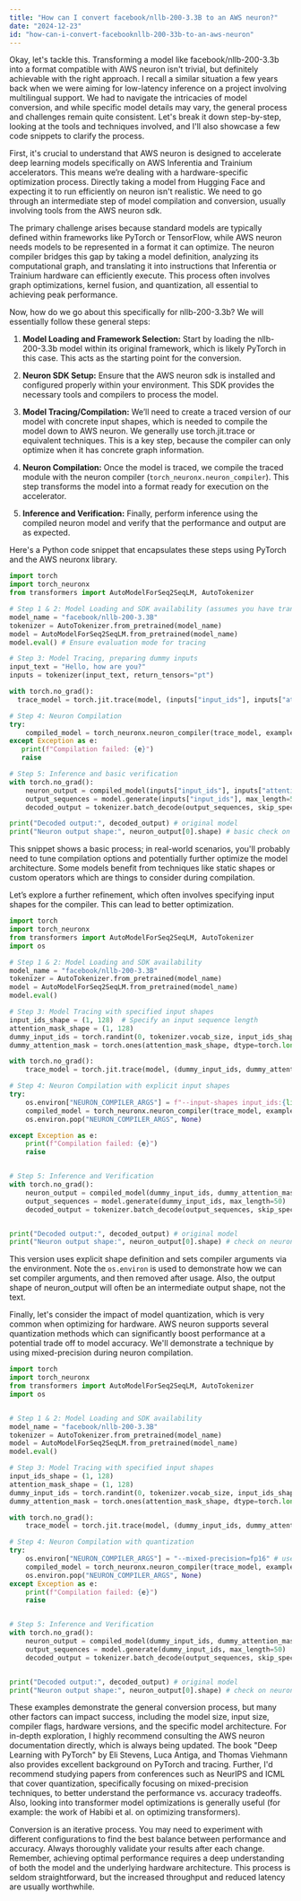 ```yaml
---
title: "How can I convert facebook/nllb-200-3.3B to an AWS neuron?"
date: "2024-12-23"
id: "how-can-i-convert-facebooknllb-200-33b-to-an-aws-neuron"
---
```


Okay, let's tackle this. Transforming a model like facebook/nllb-200-3.3b into a format compatible with AWS neuron isn't trivial, but definitely achievable with the right approach. I recall a similar situation a few years back when we were aiming for low-latency inference on a project involving multilingual support. We had to navigate the intricacies of model conversion, and while specific model details may vary, the general process and challenges remain quite consistent. Let's break it down step-by-step, looking at the tools and techniques involved, and I'll also showcase a few code snippets to clarify the process.

First, it's crucial to understand that AWS neuron is designed to accelerate deep learning models specifically on AWS Inferentia and Trainium accelerators. This means we’re dealing with a hardware-specific optimization process. Directly taking a model from Hugging Face and expecting it to run efficiently on neuron isn't realistic. We need to go through an intermediate step of model compilation and conversion, usually involving tools from the AWS neuron sdk.

The primary challenge arises because standard models are typically defined within frameworks like PyTorch or TensorFlow, while AWS neuron needs models to be represented in a format it can optimize. The neuron compiler bridges this gap by taking a model definition, analyzing its computational graph, and translating it into instructions that Inferentia or Trainium hardware can efficiently execute. This process often involves graph optimizations, kernel fusion, and quantization, all essential to achieving peak performance.

Now, how do we go about this specifically for nllb-200-3.3b? We will essentially follow these general steps:

1.  **Model Loading and Framework Selection:** Start by loading the nllb-200-3.3b model within its original framework, which is likely PyTorch in this case. This acts as the starting point for the conversion.

2.  **Neuron SDK Setup:** Ensure that the AWS neuron sdk is installed and configured properly within your environment. This SDK provides the necessary tools and compilers to process the model.

3.  **Model Tracing/Compilation:** We’ll need to create a traced version of our model with concrete input shapes, which is needed to compile the model down to AWS neuron. We generally use torch.jit.trace or equivalent techniques. This is a key step, because the compiler can only optimize when it has concrete graph information.

4.  **Neuron Compilation:** Once the model is traced, we compile the traced module with the neuron compiler (`torch_neuronx.neuron_compiler`). This step transforms the model into a format ready for execution on the accelerator.

5.  **Inference and Verification:** Finally, perform inference using the compiled neuron model and verify that the performance and output are as expected.

Here's a Python code snippet that encapsulates these steps using PyTorch and the AWS neuronx library.

```python
import torch
import torch_neuronx
from transformers import AutoModelForSeq2SeqLM, AutoTokenizer

# Step 1 & 2: Model Loading and SDK availability (assumes you have transformers and torch_neuronx installed)
model_name = "facebook/nllb-200-3.3B"
tokenizer = AutoTokenizer.from_pretrained(model_name)
model = AutoModelForSeq2SeqLM.from_pretrained(model_name)
model.eval() # Ensure evaluation mode for tracing

# Step 3: Model Tracing, preparing dummy inputs
input_text = "Hello, how are you?"
inputs = tokenizer(input_text, return_tensors="pt")

with torch.no_grad():
  trace_model = torch.jit.trace(model, (inputs["input_ids"], inputs["attention_mask"]))

# Step 4: Neuron Compilation
try:
    compiled_model = torch_neuronx.neuron_compiler(trace_model, example_inputs=(inputs["input_ids"], inputs["attention_mask"]))
except Exception as e:
   print(f"Compilation failed: {e}")
   raise

# Step 5: Inference and basic verification
with torch.no_grad():
    neuron_output = compiled_model(inputs["input_ids"], inputs["attention_mask"])
    output_sequences = model.generate(inputs["input_ids"], max_length=50)
    decoded_output = tokenizer.batch_decode(output_sequences, skip_special_tokens=True)

print("Decoded output:", decoded_output) # original model
print("Neuron output shape:", neuron_output[0].shape) # basic check on neuron model output
```

This snippet shows a basic process; in real-world scenarios, you'll probably need to tune compilation options and potentially further optimize the model architecture. Some models benefit from techniques like static shapes or custom operators which are things to consider during compilation.

Let’s explore a further refinement, which often involves specifying input shapes for the compiler. This can lead to better optimization.

```python
import torch
import torch_neuronx
from transformers import AutoModelForSeq2SeqLM, AutoTokenizer
import os

# Step 1 & 2: Model Loading and SDK availability
model_name = "facebook/nllb-200-3.3B"
tokenizer = AutoTokenizer.from_pretrained(model_name)
model = AutoModelForSeq2SeqLM.from_pretrained(model_name)
model.eval()

# Step 3: Model Tracing with specified input shapes
input_ids_shape = (1, 128)  # Specify an input sequence length
attention_mask_shape = (1, 128)
dummy_input_ids = torch.randint(0, tokenizer.vocab_size, input_ids_shape, dtype=torch.long)
dummy_attention_mask = torch.ones(attention_mask_shape, dtype=torch.long)

with torch.no_grad():
    trace_model = torch.jit.trace(model, (dummy_input_ids, dummy_attention_mask))

# Step 4: Neuron Compilation with explicit input shapes
try:
    os.environ["NEURON_COMPILER_ARGS"] = f"--input-shapes input_ids:{list(input_ids_shape)}:long,attention_mask:{list(attention_mask_shape)}:long"
    compiled_model = torch_neuronx.neuron_compiler(trace_model, example_inputs=(dummy_input_ids, dummy_attention_mask))
    os.environ.pop("NEURON_COMPILER_ARGS", None)

except Exception as e:
    print(f"Compilation failed: {e}")
    raise


# Step 5: Inference and Verification
with torch.no_grad():
    neuron_output = compiled_model(dummy_input_ids, dummy_attention_mask)
    output_sequences = model.generate(dummy_input_ids, max_length=50)
    decoded_output = tokenizer.batch_decode(output_sequences, skip_special_tokens=True)


print("Decoded output:", decoded_output) # original model
print("Neuron output shape:", neuron_output[0].shape) # check on neuron model output
```

This version uses explicit shape definition and sets compiler arguments via the environment. Note the `os.environ` is used to demonstrate how we can set compiler arguments, and then removed after usage. Also, the output shape of neuron_output will often be an intermediate output shape, not the text.

Finally, let's consider the impact of model quantization, which is very common when optimizing for hardware. AWS neuron supports several quantization methods which can significantly boost performance at a potential trade off to model accuracy. We'll demonstrate a technique by using mixed-precision during neuron compilation.

```python
import torch
import torch_neuronx
from transformers import AutoModelForSeq2SeqLM, AutoTokenizer
import os


# Step 1 & 2: Model Loading and SDK availability
model_name = "facebook/nllb-200-3.3B"
tokenizer = AutoTokenizer.from_pretrained(model_name)
model = AutoModelForSeq2SeqLM.from_pretrained(model_name)
model.eval()

# Step 3: Model Tracing with specified input shapes
input_ids_shape = (1, 128)
attention_mask_shape = (1, 128)
dummy_input_ids = torch.randint(0, tokenizer.vocab_size, input_ids_shape, dtype=torch.long)
dummy_attention_mask = torch.ones(attention_mask_shape, dtype=torch.long)

with torch.no_grad():
    trace_model = torch.jit.trace(model, (dummy_input_ids, dummy_attention_mask))

# Step 4: Neuron Compilation with quantization
try:
    os.environ["NEURON_COMPILER_ARGS"] = "--mixed-precision=fp16" # use float16
    compiled_model = torch_neuronx.neuron_compiler(trace_model, example_inputs=(dummy_input_ids, dummy_attention_mask))
    os.environ.pop("NEURON_COMPILER_ARGS", None)
except Exception as e:
    print(f"Compilation failed: {e}")
    raise


# Step 5: Inference and Verification
with torch.no_grad():
    neuron_output = compiled_model(dummy_input_ids, dummy_attention_mask)
    output_sequences = model.generate(dummy_input_ids, max_length=50)
    decoded_output = tokenizer.batch_decode(output_sequences, skip_special_tokens=True)


print("Decoded output:", decoded_output) # original model
print("Neuron output shape:", neuron_output[0].shape) # check on neuron model output
```

These examples demonstrate the general conversion process, but many other factors can impact success, including the model size, input size, compiler flags, hardware versions, and the specific model architecture. For in-depth exploration, I highly recommend consulting the AWS neuron documentation directly, which is always being updated. The book "Deep Learning with PyTorch" by Eli Stevens, Luca Antiga, and Thomas Viehmann also provides excellent background on PyTorch and tracing. Further, I'd recommend studying papers from conferences such as NeurIPS and ICML that cover quantization, specifically focusing on mixed-precision techniques, to better understand the performance vs. accuracy tradeoffs. Also, looking into transformer model optimizations is generally useful (for example: the work of Habibi et al. on optimizing transformers).

Conversion is an iterative process. You may need to experiment with different configurations to find the best balance between performance and accuracy. Always thoroughly validate your results after each change. Remember, achieving optimal performance requires a deep understanding of both the model and the underlying hardware architecture. This process is seldom straightforward, but the increased throughput and reduced latency are usually worthwhile.
